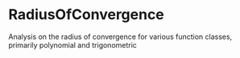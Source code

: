 # RadiusOfConvergence
Analysis on the radius of convergence for various function classes, primarily polynomial and trigonometric

